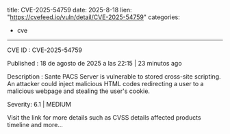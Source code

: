  
title: CVE-2025-54759
date: 2025-8-18
lien: "https://cvefeed.io/vuln/detail/CVE-2025-54759"
categories:
  - cve
---

CVE ID : CVE-2025-54759

Published :  18 de agosto de 2025 a las 22:15 | 23 minutos ago

Description : Sante PACS Server is vulnerable to stored cross-site scripting. An attacker could inject malicious HTML codes redirecting a user to a malicious webpage and stealing the user's cookie.

Severity: 6.1 | MEDIUM

Visit the link for more details
such as CVSS details
affected products
timeline
and more...
